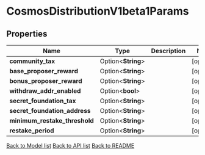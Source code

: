 # CosmosDistributionV1beta1Params

## Properties

Name | Type | Description | Notes
------------ | ------------- | ------------- | -------------
**community_tax** | Option<**String**> |  | [optional]
**base_proposer_reward** | Option<**String**> |  | [optional]
**bonus_proposer_reward** | Option<**String**> |  | [optional]
**withdraw_addr_enabled** | Option<**bool**> |  | [optional]
**secret_foundation_tax** | Option<**String**> |  | [optional]
**secret_foundation_address** | Option<**String**> |  | [optional]
**minimum_restake_threshold** | Option<**String**> |  | [optional]
**restake_period** | Option<**String**> |  | [optional]

[Back to Model list](../README.md#documentation-for-models) [Back to API list](../README.md#documentation-for-api-endpoints) [Back to README](../README.md)


